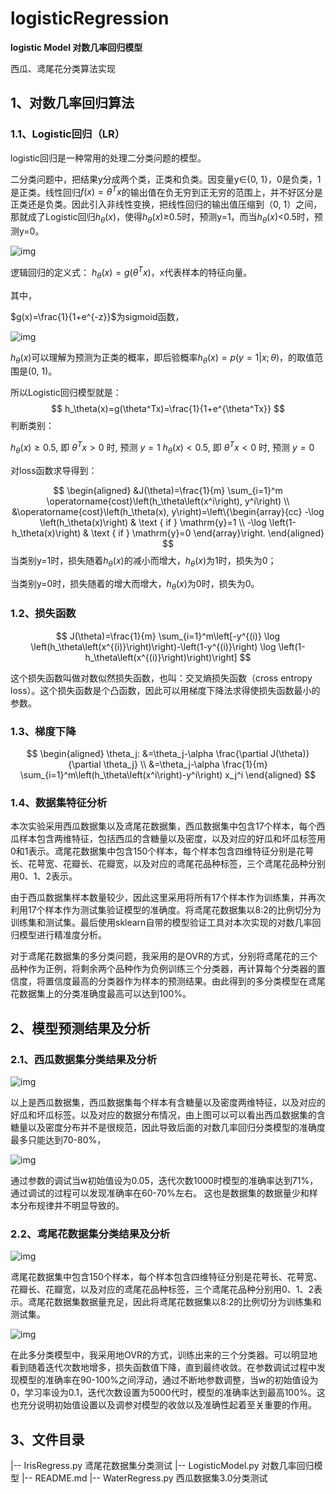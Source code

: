# logisticRegression

**logistic Model 对数几率回归模型**

西瓜、鸢尾花分类算法实现



## 1、对数几率回归算法

### 1.1、Logistic回归（LR）

logistic回归是一种常用的处理二分类问题的模型。

二分类问题中，把结果y分成两个类，正类和负类。因变量y∈{0, 1}，0是负类，1是正类。线性回归$f(x)=\theta^Tx$的输出值在负无穷到正无穷的范围上，并不好区分是正类还是负类。因此引入非线性变换，把线性回归的输出值压缩到（0, 1）之间，那就成了Logistic回归$h_\theta(x)$，使得$h_\theta(x)$≥0.5时，预测y=1，而当$h_\theta(x)$<0.5时，预测y=0。

![img](C:/Users/xc/Desktop/%E5%A4%A7%E4%B8%89%E4%B8%8A/%E6%9C%BA%E5%99%A8%E5%AD%A6%E4%B9%A0/lab1/202210162032619.png)

逻辑回归的定义式：
$h_\theta(x)=g(\theta^Tx)$，x代表样本的特征向量。

其中，

$g(x)=\frac{1}{1+e^{-z}}$为sigmoid函数，

![img](C:/Users/xc/Desktop/%E5%A4%A7%E4%B8%89%E4%B8%8A/%E6%9C%BA%E5%99%A8%E5%AD%A6%E4%B9%A0/lab1/202210162036117.png)

$h_\theta(x)$可以理解为预测为正类的概率，即后验概率$h_\theta(x)=p(y=1|x;\theta)$，的取值范围是(0, 1)。

所以Logistic回归模型就是：
$$
h_\theta(x)=g(\theta^Tx)=\frac{1}{1+e^{\theta^Tx}}
$$
判断类别：

$h_\theta(x) \geq 0.5$, 即 $\theta^T x>0$ 时, 预测 $y=1$
$h_\theta(x)<0.5$, 即 $\theta^T x<0$ 时, 预测 $y=0$

对loss函数求导得到：

$$
\begin{aligned}
&J(\theta)=\frac{1}{m} \sum_{i=1}^m \operatorname{cost}\left(h_\theta\left(x^i\right), y^i\right) \\
&\operatorname{cost}\left(h_\theta(x), y\right)=\left\{\begin{array}{cc}
-\log \left(h_\theta(x)\right) & \text { if } \mathrm{y}=1 \\
-\log \left(1-h_\theta(x)\right) & \text { if } \mathrm{y}=0
\end{array}\right.
\end{aligned}
$$
当类别y=1时，损失随着$h_\theta(x)$的减小而增大，$h_\theta(x)$为1时，损失为0；

当类别y=0时，损失随着的增大而增大，$h_\theta(x)$为0时，损失为0。

### 1.2、损失函数

$$
J(\theta)=\frac{1}{m} \sum_{i=1}^m\left[-y^{(i)} \log \left(h_\theta\left(x^{(i)}\right)\right)-\left(1-y^{(i)}\right) \log \left(1-h_\theta\left(x^{(i)}\right)\right)\right]
$$

这个损失函数叫做对数似然损失函数，也叫：交叉熵损失函数（cross entropy loss）。这个损失函数是个凸函数，因此可以用梯度下降法求得使损失函数最小的参数。

### 1.3、梯度下降

$$
\begin{aligned}
\theta_j: &=\theta_j-\alpha \frac{\partial J(\theta)}{\partial \theta_j} \\
&=\theta_j-\alpha \frac{1}{m} \sum_{i=1}^m\left(h_\theta\left(x^i\right)-y^i\right) x_j^i
\end{aligned}
$$
### 1.4、数据集特征分析

本次实验采用西瓜数据集以及鸢尾花数据集，西瓜数据集中包含17个样本，每个西瓜样本包含两维特征，包括西瓜的含糖量以及密度，以及对应的好瓜和坏瓜标签用0和1表示。鸢尾花数据集中包含150个样本，每个样本包含四维特征分别是花萼长、花萼宽、花瓣长、花瓣宽，以及对应的鸢尾花品种标签，三个鸢尾花品种分别用0、1、2表示。

由于西瓜数据集样本数量较少，因此这里采用将所有17个样本作为训练集，并再次利用17个样本作为测试集验证模型的准确度。将鸢尾花数据集以8:2的比例切分为训练集和测试集。最后使用sklearn自带的模型验证工具对本次实现的对数几率回归模型进行精准度分析。

对于鸢尾花数据集的多分类问题，我采用的是OVR的方式，分别将鸢尾花的三个品种作为正例，将剩余两个品种作为负例训练三个分类器，再计算每个分类器的置信度，将置信度最高的分类器作为样本的预测结果。由此得到的多分类模型在鸢尾花数据集上的分类准确度最高可以达到100%。



## 2、模型预测结果及分析

### 2.1、西瓜数据集分类结果及分析

![img](https://xc-figure.oss-cn-hangzhou.aliyuncs.com/img/202210170021649.png)

以上是西瓜数据集，西瓜数据集每个样本有含糖量以及密度两维特征，以及对应的好瓜和坏瓜标签。以及对应的数据分布情况，由上图可以可以看出西瓜数据集的含糖量以及密度分布并不是很规范，因此导致后面的对数几率回归分类模型的准确度最多只能达到70-80%，

 

![img](https://xc-figure.oss-cn-hangzhou.aliyuncs.com/img/202210170021655.png)

通过参数的调试当w初始值设为0.05，迭代次数1000时模型的准确率达到71%，通过调试的过程可以发现准确率在60-70%左右。 这也是数据集的数据量少和样本分布规律并不明显导致的。

 

### 2.2、鸢尾花数据集分类结果及分析

![img](https://xc-figure.oss-cn-hangzhou.aliyuncs.com/img/202210170021653.png)

鸢尾花数据集中包含150个样本，每个样本包含四维特征分别是花萼长、花萼宽、花瓣长、花瓣宽，以及对应的鸢尾花品种标签，三个鸢尾花品种分别用0、1、2表示。鸢尾花数据集数据量充足，因此将鸢尾花数据集以8:2的比例切分为训练集和测试集。

 

![img](https://xc-figure.oss-cn-hangzhou.aliyuncs.com/img/202210170021667.png)

 

在此多分类模型中，我采用地OVR的方式，训练出来的三个分类器。可以明显地看到随着迭代次数地增多，损失函数值下降，直到最终收敛。在参数调试过程中发现模型的准确率在90-100%之间浮动，通过不断地参数调整，当w的初始值设为0，学习率设为0.1，迭代次数设置为5000代时，模型的准确率达到最高100%。这也充分说明初始值设置以及调参对模型的收敛以及准确性起着至关重要的作用。

 

## 3、文件目录

|-- IrisRegress.py 鸢尾花数据集分类测试
|-- LogisticModel.py 对数几率回归模型
|-- README.md
|-- WaterRegress.py 西瓜数据集3.0分类测试